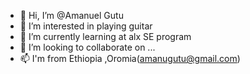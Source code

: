 - 👋 Hi, I’m @Amanuel Gutu
- 👀 I’m interested in playing guitar 
- 🌱 I’m currently learning at alx SE program
- 💞️ I’m looking to collaborate on ...
- 📫 I'm from Ethiopia ,Oromia(amanugutu@gmail.com)

<!---
Amanu-Gutu/Amanu-Gutu is a ✨ special ✨ repository because its `README.md` (this file) appears on your GitHub profile.
You can click the Preview link to take a look at your changes.
--->
